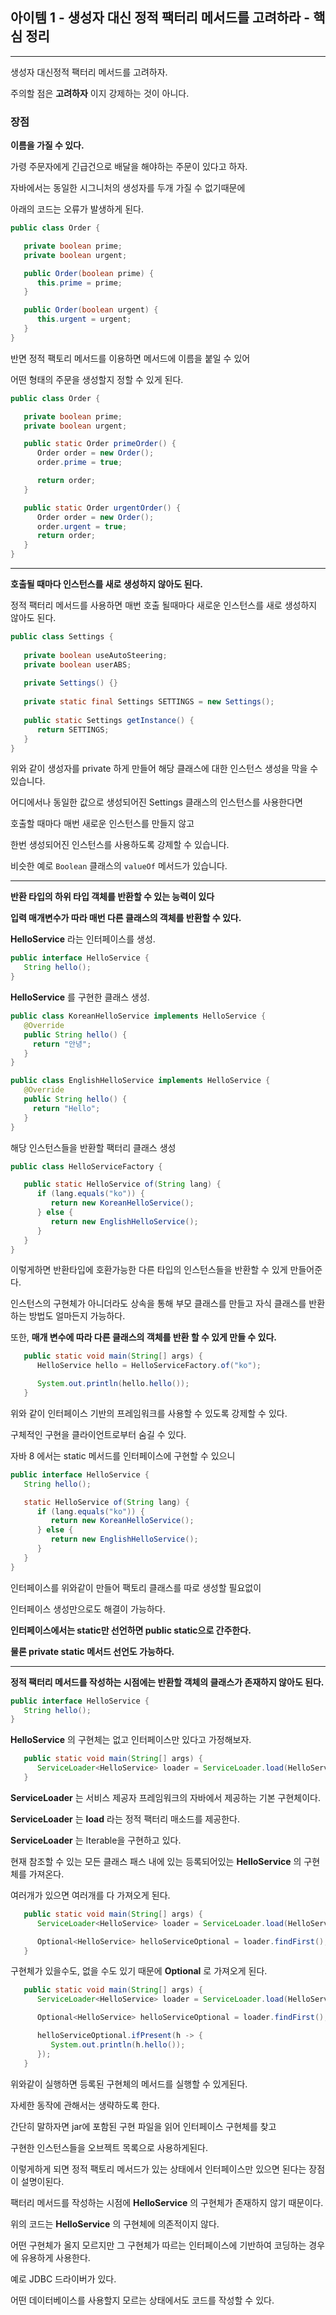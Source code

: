 ## 아이템 1 - 생성자 대신 정적 팩터리 메서드를 고려하라 - 핵심 정리
---

생성자 대신정적 팩터리 메서드를 고려하자.

주의할 점은 __고려하자__ 이지 강제하는 것이 아니다.

### 장점

__이름을 가질 수 있다.__

가령 주문자에게 긴급건으로 배달을 해야하는 주문이 있다고 하자.

자바에서는 동일한 시그니처의 생성자를 두개 가질 수 없기때문에

아래의 코드는 오류가 발생하게 된다.

```java
public class Order {

   private boolean prime;
   private boolean urgent;

   public Order(boolean prime) {
      this.prime = prime;
   }

   public Order(boolean urgent) {
      this.urgent = urgent;
   }
}
```

반면 정적 팩토리 메서드를 이용하면 메서드에 이름을 붙일 수 있어

어떤 형태의 주문을 생성할지 정할 수 있게 된다.

```java
public class Order {

   private boolean prime;
   private boolean urgent;

   public static Order primeOrder() {
      Order order = new Order();
      order.prime = true;

      return order;
   }

   public static Order urgentOrder() {
      Order order = new Order();
      order.urgent = true;
      return order;
   }
}
```
---

__호출될 때마다 인스턴스를 새로 생성하지 않아도 된다.__

정적 팩터리 메서드를 사용하면 매번 호출 될때마다 새로운 인스턴스를 새로 생성하지 않아도 된다.

```java
public class Settings {
   
   private boolean useAutoSteering;
   private boolean userABS;
   
   private Settings() {} 
   
   private static final Settings SETTINGS = new Settings();
   
   public static Settings getInstance() {
      return SETTINGS;
   }
}
```

위와 같이 생성자를 private 하게 만들어 해당 클래스에 대한 인스턴스 생성을 막을 수 있습니다.

어디에서나 동일한 값으로 생성되어진 Settings 클래스의 인스턴스를 사용한다면 

호출할 때마다 매번 새로운 인스턴스를 만들지 않고 

한번 생성되어진 인스턴스를 사용하도록 강제할 수 있습니다.

비슷한 예로 ```Boolean``` 클래스의 ```valueOf``` 메서드가 있습니다.

---

__반환 타입의 하위 타입 객체를 반환할 수 있는 능력이 있다__

__입력 매개변수가 따라 매번 다른 클래스의 객체를 반환할 수 있다.__


__HelloService__ 라는 인터페이스를 생성.

```java
public interface HelloService {
   String hello();
}
```

__HelloService__ 를 구현한 클래스 생성.

```java
public class KoreanHelloService implements HelloService {
   @Override
   public String hello() {
     return "안녕";
   }
}
```

```java
public class EnglishHelloService implements HelloService {
   @Override
   public String hello() {
     return "Hello";
   }
}
```

해당 인스턴스들을 반환할 팩터리 클래스 생성

```java
public class HelloServiceFactory {

   public static HelloService of(String lang) {
      if (lang.equals("ko")) {
         return new KoreanHelloService();
      } else {
         return new EnglishHelloService();
      }
   }
}
```

이렇게하면 반환타입에 호환가능한 다른 타입의 인스턴스들을 반환할 수 있게 만들어준다.

인스턴스의 구현체가 아니더라도 상속을 통해 부모 클래스를 만들고 자식 클래스를 반환하는 방법도 얼마든지 가능하다.

또한, __매개 변수에 따라 다른 클래스의 객체를 반환 할 수 있게 만들 수 있다.__

```java
   public static void main(String[] args) {
      HelloService hello = HelloServiceFactory.of("ko");

      System.out.println(hello.hello());
   }
```

위와 같이 인터페이스 기반의 프레임워크를 사용할 수 있도록 강제할 수 있다.

구체적인 구현을 클라이언트로부터 숨길 수 있다.

자바 8 에서는 static 메서드를 인터페이스에 구현할 수 있으니 

```java
public interface HelloService {
   String hello();

   static HelloService of(String lang) {
      if (lang.equals("ko")) {
         return new KoreanHelloService();
      } else {
         return new EnglishHelloService();
      }
   }
}
```

인터페이스를 위와같이 만들어 팩토리 클래스를 따로 생성할 필요없이 

인터페이스 생성만으로도 해결이 가능하다.

__인터페이스에서는 static만 선언하면 public static으로 간주한다.__

__물론 private static 메서드 선언도 가능하다.__

---

__정적 팩터리 메서드를 작성하는 시점에는 반환할 객체의 클래스가 존재하지 않아도 된다.__

```java
public interface HelloService {
   String hello();
}
```
__HelloService__ 의 구현체는 없고 인터페이스만 있다고 가정해보자.

```java
   public static void main(String[] args) {
      ServiceLoader<HelloService> loader = ServiceLoader.load(HelloService.class);
   }
```
__ServiceLoader__ 는 서비스 제공자 프레임워크의 자바에서 제공하는 기본 구현체이다.

__ServiceLoader__ 는  __load__ 라는 정적 팩터리 매소드를 제공한다.

__ServiceLoader__ 는 Iterable을 구현하고 있다.

현재 참조할 수 있는 모든 클래스 패스 내에 있는 등록되어있는 __HelloService__ 의 구현체를 가져온다.

여러개가 있으면 여러개를 다 가져오게 된다.

```java
   public static void main(String[] args) {
      ServiceLoader<HelloService> loader = ServiceLoader.load(HelloService.class);

      Optional<HelloService> helloServiceOptional = loader.findFirst();
   }
```

구현체가 있을수도, 없을 수도 있기 때문에 __Optional__ 로 가져오게 된다.

```java
   public static void main(String[] args) {
      ServiceLoader<HelloService> loader = ServiceLoader.load(HelloService.class);

      Optional<HelloService> helloServiceOptional = loader.findFirst();

      helloServiceOptional.ifPresent(h -> {
         System.out.println(h.hello());
      });
   }
```

위와같이 실행하면 등록된 구현체의 메서드를 실행할 수 있게된다.

자세한 동작에 관해서는 생략하도록 한다.

간단히 말하자면 jar에 포함된 구현 파일을 읽어 인터페이스 구현체를 찾고

구현한 인스턴스들을 오브젝트 목록으로 사용하게된다.

이렇게하게 되면 정적 팩토리 메서드가 있는 상태에서 인터페이스만 있으면 된다는 장점이 설명이된다.

팩터리 메서드를 작성하는 시점에 __HelloService__ 의 구현체가 존재하지 않기 때문이다.

위의 코드는 __HelloService__ 의 구현체에 의존적이지 않다.

어떤 구현체가 올지 모르지만 그 구현체가 따르는 인터페이스에 기반하여 코딩하는 경우에 유용하게 사용한다.

예로 JDBC 드라이버가 있다.

어떤 데이터베이스를 사용할지 모르는 상태에서도 코드를 작성할 수 있다.




